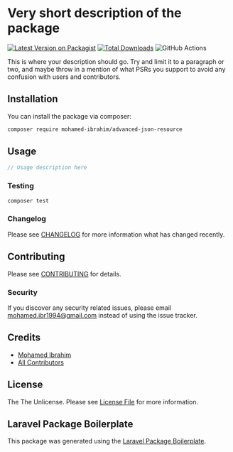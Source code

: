 # Very short description of the package

[![Latest Version on Packagist](https://img.shields.io/packagist/v/mohamed-ibrahim/advanced-json-resource.svg?style=flat-square)](https://packagist.org/packages/mohamed-ibrahim/advanced-json-resource)
[![Total Downloads](https://img.shields.io/packagist/dt/mohamed-ibrahim/advanced-json-resource.svg?style=flat-square)](https://packagist.org/packages/mohamed-ibrahim/advanced-json-resource)
![GitHub Actions](https://github.com/mohamed-ibrahim/advanced-json-resource/actions/workflows/main.yml/badge.svg)

This is where your description should go. Try and limit it to a paragraph or two, and maybe throw in a mention of what PSRs you support to avoid any confusion with users and contributors.

## Installation

You can install the package via composer:

```bash
composer require mohamed-ibrahim/advanced-json-resource
```

## Usage

```php
// Usage description here
```

### Testing

```bash
composer test
```

### Changelog

Please see [CHANGELOG](CHANGELOG.md) for more information what has changed recently.

## Contributing

Please see [CONTRIBUTING](CONTRIBUTING.md) for details.

### Security

If you discover any security related issues, please email mohamed.ibr1994@gmail.com instead of using the issue tracker.

## Credits

-   [Mohamed Ibrahim](https://github.com/mohamed-ibrahim)
-   [All Contributors](../../contributors)

## License

The The Unlicense. Please see [License File](LICENSE.md) for more information.

## Laravel Package Boilerplate

This package was generated using the [Laravel Package Boilerplate](https://laravelpackageboilerplate.com).
